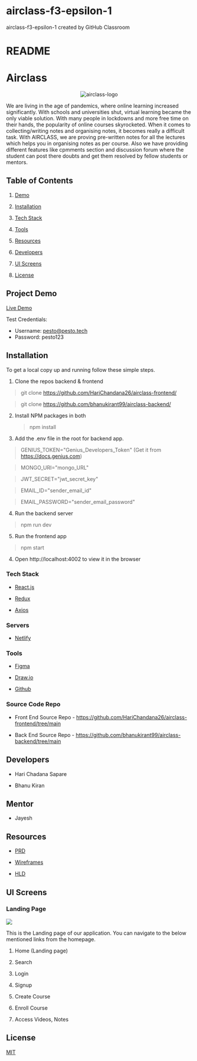 # airclass-f3-epsilon-1
airclass-f3-epsilon-1 created by GitHub Classroom

# README

# **Airclass**

<p align="center">
  <img src="https://user-images.githubusercontent.com/63184837/159295575-21d28132-5087-403e-ace2-bf15081418f6.png" alt="airclass-logo"/>
</p>

We are living in the age of pandemics, where online learning increased significantly. With schools and universities shut, virtual learning became the only viable solution. With many people in lockdowns and more free time on their hands, the popularity of online courses skyrocketed. When it comes to collecting/writing notes and organising notes, it becomes really a difficult task. With AIRCLASS, we are proving pre-written notes for all the lectures which helps you in organising notes as per course. Also we have providing different features like cpmments section and discussion forum where the student can post there doubts and get them resolved by fellow students or mentors.
## **Table of Contents**

1.  [Demo](#project-demo)

2.  [Installation](#installation)

3.  [Tech Stack](#tech-stack)

4.  [Tools](#tools)

5.  [Resources](#resources)

6.  [Developers](#developers)

7.  [UI Screens](#ui-screens)

8.  [License](#license)

## **Project Demo**

<a href="https://air-class.netlify.app/">
    <p>Live Demo</p>
 </a>
 
 Test Credentials:
 - Username: pesto@pesto.tech
 - Password: pesto123

## **Installation**

To get a local copy up and running follow these simple steps.

1.  Clone the repos backend & frontend

> git clone https://github.com/HariChandana26/airclass-frontend/

> git clone https://github.com/bhanukirant99/airclass-backend/

2.  Install NPM packages in both

    > npm install

3.  Add the .env file in the root for backend app.

> GENIUS_TOKEN="Genius_Developers_Token" (Get it from https://docs.genius.com)

> MONGO_URI="mongo_URL"

> JWT_SECRET="jwt_secret_key"

> EMAIL_ID="sender_email_id"

> EMAIL_PASSWORD="sender_email_password"

4.  Run the backend server

> npm run dev

5.  Run the frontend app

> npm start
4.  Open http://localhost:4002 to view it in the browser

### **Tech Stack**

-   [React.js](https://reactjs.org/)

-   [Redux](https://redux.js.org/)

-   [Axios](https://axios-http.com/)


### **Servers**
-   [Netlify](https://www.netlify.com/)

### **Tools**

-   [Figma](https://figma.com/)

-   [Draw.io](https://app.diagrams.net/)

-   [Github](https://github.com/)

### **Source Code Repo**

-   Front End Source Repo -
    <https://github.com/HariChandana26/airclass-frontend/tree/main>

-   Back End Source Repo -
    <https://github.com/bhanukirant99/airclass-backend/tree/main>

## **Developers**

-   Hari Chadana Sapare

-   Bhanu Kiran

## **Mentor**

-   Jayesh

## **Resources**

-   [PRD](https://docs.google.com/document/d/1h59beyJ2lIIWBvVc5bhbEKLaX9O8CgezDVwhfko7DcA)

-   [Wireframes](https://www.figma.com/file/XF4cMLkW5ADXi6g8DmEtbh/air-class)

-   [HLD](https://elated-saha-243b5f.netlify.app/cc9b35d2394db9ad7f95f56e7a689f75.png)

## **UI Screens**

### Landing Page

![](https://elated-saha-243b5f.netlify.app/83bdd145153227b59c4af4a0ba7f218e.png)

This is the Landing page of our application. You can navigate to the
below mentioned links from the homepage.

1. Home (Landing page)

2. Search

3. Login

4. Signup

5. Create Course

6. Enroll Course

7. Access Videos, Notes

## **License**
<a href='https://opensource.org/licenses/MIT'>
  <p>MIT</p>
</a>
